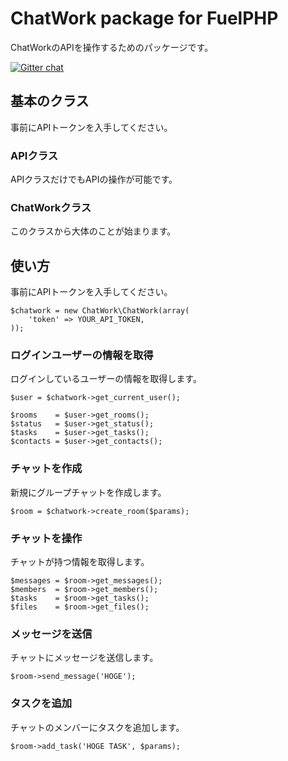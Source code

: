 # ChatWork package for FuelPHP

ChatWorkのAPIを操作するためのパッケージです。

[![Gitter chat](https://badges.gitter.im/chibatch/fuel-chatwork.png)](https://gitter.im/chibatch/fuel-chatwork)

## 基本のクラス
事前にAPIトークンを入手してください。

### APIクラス
APIクラスだけでもAPIの操作が可能です。

### ChatWorkクラス
このクラスから大体のことが始まります。

## 使い方
事前にAPIトークンを入手してください。

```
$chatwork = new ChatWork\ChatWork(array(
	'token' => YOUR_API_TOKEN,
));
```

### ログインユーザーの情報を取得
ログインしているユーザーの情報を取得します。

```
$user = $chatwork->get_current_user();

$rooms    = $user->get_rooms();
$status   = $user->get_status();
$tasks    = $user->get_tasks();
$contacts = $user->get_contacts();
```

### チャットを作成
新規にグループチャットを作成します。

```
$room = $chatwork->create_room($params);
```

### チャットを操作
チャットが持つ情報を取得します。

```
$messages = $room->get_messages();
$members  = $room->get_members();
$tasks    = $room->get_tasks();
$files    = $room->get_files();
```

### メッセージを送信
チャットにメッセージを送信します。

```
$room->send_message('HOGE');
```

### タスクを追加
チャットのメンバーにタスクを追加します。

```
$room->add_task('HOGE TASK', $params);
```
